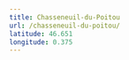```yaml
---
title: Chasseneuil-du-Poitou
url: /chasseneuil-du-poitou/
latitude: 46.651
longitude: 0.375
---
```

